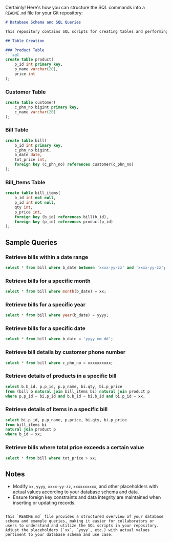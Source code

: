 Certainly! Here's how you can structure the SQL commands into a `README.md` file for your Git repository:

```markdown
# Database Schema and SQL Queries

This repository contains SQL scripts for creating tables and performing queries on a hypothetical billing system database. Below are the SQL commands organized for clarity and usage.

## Table Creation

### Product Table
```sql
create table product(
    p_id int primary key,
    p_name varchar(20),
    price int
);
```

### Customer Table
```sql
create table customer(
    c_phn_no bigint primary key,
    c_name varchar(20)
);
```

### Bill Table
```sql
create table bill(
    b_id int primary key,
    c_phn_no bigint,
    b_date date,
    tot_price int,
    foreign key (c_phn_no) references customer(c_phn_no)
);
```

### Bill_Items Table
```sql
create table bill_items(
    b_id int not null,
    p_id int not null,
    qty int,
    p_price int,
    foreign key (b_id) references bill(b_id),
    foreign key (p_id) references product(p_id)
);
```

## Sample Queries

### Retrieve bills within a date range
```sql
select * from bill where b_date between 'xxxx-yy-zz' and 'xxxx-yy-zz';
```

### Retrieve bills for a specific month
```sql
select * from bill where month(b_date) = xx;
```

### Retrieve bills for a specific year
```sql
select * from bill where year(b_date) = yyyy;
```

### Retrieve bills for a specific date
```sql
select * from bill where b_date = 'yyyy-mm-dd';
```

### Retrieve bill details by customer phone number
```sql
select * from bill where c_phn_no = xxxxxxxxxx;
```

### Retrieve details of products in a specific bill
```sql
select b.b_id, p.p_id, p.p_name, bi.qty, bi.p_price 
from (bill b natural join bill_items bi) natural join product p 
where p.p_id = bi.p_id and b.b_id = bi.b_id and bi.p_id = xx;
```

### Retrieve details of items in a specific bill
```sql
select bi.p_id, p.p_name, p.price, bi.qty, bi.p_price 
from bill_items bi 
natural join product p 
where b_id = xx;
```

### Retrieve bills where total price exceeds a certain value
```sql
select * from bill where tot_price > xx;
```

## Notes
- Modify `xx`, `yyyy`, `xxxx-yy-zz`, `xxxxxxxxxx`, and other placeholders with actual values according to your database schema and data.
- Ensure foreign key constraints and data integrity are maintained when inserting or updating records.
```

This `README.md` file provides a structured overview of your database schema and example queries, making it easier for collaborators or users to understand and utilize the SQL scripts in your repository. Adjust the placeholders (`xx`, `yyyy`, etc.) with actual values pertinent to your database schema and use case.